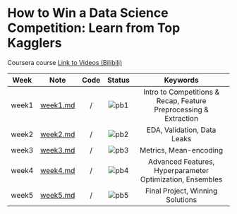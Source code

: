 # How to Win a Data Science Competition: Learn from Top Kagglers

Coursera course [Link to Videos (Bilibili)](https://www.bilibili.com/video/BV1JJ411E7qU?p=1&vd_source=3a783e4a7134ff125389e6a62a843a89)


<div align="center">

| **Week** |                                              **Note**                                             |                                                 **Code**                                                |              **Status**              |                    **Keywords**                     |
|:--------:|:-------------------------------------------------------------------------------------------------:|:-------------------------------------------------------------------------------------------------------:|:------------------------------------:|:-------------------------------------------------------------------------------------------------------:|
|   week1  | [week1.md](https://github.com/yixiaowang2001/Deep-Learning_Notes/blob/main/Course1/note/week1.md) | / | ![pb1](https://progress-bar.dev/0) |  Intro to Competitions & Recap, Feature Preprocessing & Extraction |
|   week2  | [week2.md](https://github.com/yixiaowang2001/Deep-Learning_Notes/blob/main/Course1/note/week2.md) | / |  ![pb2](https://progress-bar.dev/0) | EDA, Validation, Data Leaks |
|   week3  | [week3.md](https://github.com/yixiaowang2001/Deep-Learning_Notes/blob/main/Course1/note/week3.md) | / |  ![pb3](https://progress-bar.dev/0)  |  Metrics, Mean-encoding  |
|   week4  | [week4.md](https://github.com/yixiaowang2001/Deep-Learning_Notes/blob/main/Course1/note/week4.md) | / |  ![pb4](https://progress-bar.dev/0)  |  Advanced Features, Hyperparameter Optimization, Ensembles |
|   week5  | [week5.md](https://github.com/yixiaowang2001/Deep-Learning_Notes/blob/main/Course1/note/week4.md) | / |  ![pb5](https://progress-bar.dev/0)  |  Final Project, Winning Solutions |

</div>

